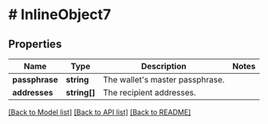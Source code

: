 # # InlineObject7

## Properties

Name | Type | Description | Notes
------------ | ------------- | ------------- | -------------
**passphrase** | **string** | The wallet&#39;s master passphrase. | 
**addresses** | **string[]** | The recipient addresses. | 

[[Back to Model list]](../../README.md#documentation-for-models) [[Back to API list]](../../README.md#documentation-for-api-endpoints) [[Back to README]](../../README.md)


